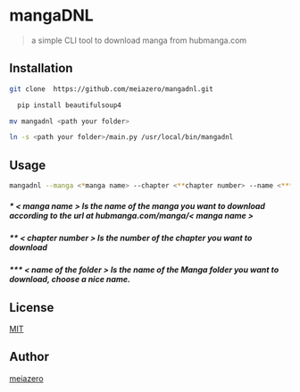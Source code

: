 # mangaDNL
> a simple CLI tool to download manga from hubmanga.com

## Installation

```bash
git clone  https://github.com/meiazero/mangadnl.git
```
```bash
  pip install beautifulsoup4
```
```bash
mv mangadnl <path your folder>
```
```bash 
ln -s <path your folder>/main.py /usr/local/bin/mangadnl
```

## Usage

```bash
mangadnl --manga <*manga name> --chapter <**chapter number> --name <***name of the folder>
```

##### * < manga name > Is the name of the manga you want to download according to the url at hubmanga.com/manga/< manga name >

##### ** < chapter number > Is the number of the chapter you want to download

##### *** < name of the folder > Is the name of the Manga folder you want to download, choose a nice name.


## License
[MIT](LICENSE)

## Author
[meiazero](github.com/meiazero)
